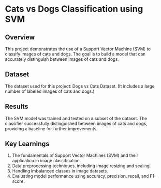 # Cats vs Dogs Classification using SVM

## Overview
This project demonstrates the use of a Support Vector Machine (SVM) to classify images of cats and dogs. The goal is to build a model that can accurately distinguish between images of cats and dogs.

## Dataset
The dataset used for this project: Dogs vs Cats Dataset. (It includes a large number of labeled images of cats and dogs.)

## Results
The SVM model was trained and tested on a subset of the dataset. The classifier successfully distinguished between images of cats and dogs, providing a baseline for further improvements.

## Key Learnings
1. The fundamentals of Support Vector Machines (SVM) and their application in image classification.
2. Data preprocessing techniques, including image resizing and scaling.
3. Handling imbalanced classes in image datasets.
4. Evaluating model performance using accuracy, precision, recall, and F1-score.
